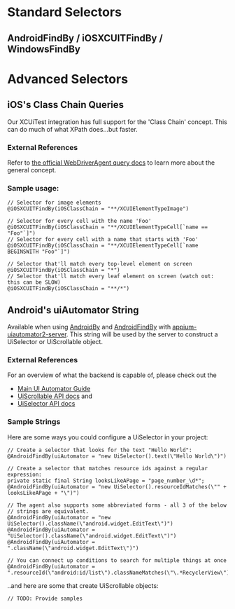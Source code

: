 # Standard Selectors

## AndroidFindBy / iOSXCUITFindBy / WindowsFindBy

# Advanced Selectors

## iOS's Class Chain Queries

Our XCUiTest integration has full support for the 'Class Chain' concept. This
can do much of what XPath does...but faster.

### External References

Refer to [the official WebDriverAgent query docs](https://github.com/facebookarchive/WebDriverAgent/wiki/Class-Chain-Queries-Construction-Rules)
to learn more about the general concept.

### Sample usage:

    // Selector for image elements
    @iOSXCUITFindBy(iOSClassChain = "**/XCUIElementTypeImage")

    // Selector for every cell with the name 'Foo'
    @iOSXCUITFindBy(iOSClassChain = "**/XCUIElementTypeCell[`name == "Foo"`]")
    // Selector for every cell with a name that starts with 'Foo'
    @iOSXCUITFindBy(iOSClassChain = "**/XCUIElementTypeCell[`name BEGINSWITH "Foo"`]")

    // Selector that'll match every top-level element on screen
    @iOSXCUITFindBy(iOSClassChain = "*")
    // Selector that'll match every leaf element on screen (watch out: this can be SLOW)
    @iOSXCUITFindBy(iOSClassChain = "**/*")

## Android's uiAutomator String

Available when using [AndroidBy](AndroidBy) and [AndroidFindBy](AndroidFindBy) with
[appium-uiautomator2-server](https://github.com/appium/appium-uiautomator2-server). This
string will be used by the server to construct a UiSelector or UiScrollable object.

### External References

For an overview of what the backend is capable of, please check out the

* [Main UI Automator Guide](https://developer.android.com/training/testing/ui-automator)
* [UiScrollable API docs](https://developer.android.com/reference/androidx/test/uiautomator/UiScrollable)
and
* [UiSelector API docs](https://developer.android.com/reference/androidx/test/uiautomator/UiSelector)

### Sample Strings

Here are some ways you could configure a UiSelector in your project:

    // Create a selector that looks for the text "Hello World":
    @AndroidFindBy(uiAutomator = "new UiSelector().text(\"Hello World\")")

    // Create a selector that matches resource ids against a regular expression:
    private static final String looksLikeAPage = "page_number_\d*";
    @AndroidFindBy(uiAutomator = "new UiSelector().resourceIdMatches(\"" + looksLikeAPage + "\")")

    // The agent also supports some abbreviated forms - all 3 of the below
    // strings are equivalent.
    @AndroidFindBy(uiAutomator = "new UiSelector().className(\"android.widget.EditText\")")
    @AndroidFindBy(uiAutomator = "UiSelector().className(\"android.widget.EditText\")")
    @AndroidFindBy(uiAutomator = ".className(\"android.widget.EditText\")")

    // You can connect up conditions to search for multiple things at once
    @AndroidFindBy(uiAutomator = ".resourceId(\"android:id/list\").classNameMatches(\"\.*RecyclerView\").index(3)")

..and here are some that create UiScrollable objects:

    // TODO: Provide samples
